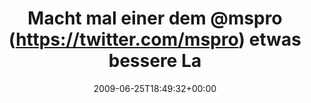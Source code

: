 ---
retweeted: false
source: <a href="http://twitter.com" rel="nofollow">Twitter Web Client</a>
entities:
  hashtags: []
  symbols: []
  user_mentions:
  - name: Michael Seemann
    screen_name: mspro
    indices:
    - '20'
    - '26'
    id_str: '5751892'
    id: '5751892'
  urls: []
display_text_range:
- '0'
- '99'
favorite_count: '0'
id_str: '2330312066'
truncated: false
retweet_count: '0'
id: '2330312066'
created_at: Thu Jun 25 18:49:32 +0000 2009
favorited: false
full_text: Macht mal einer dem [@mspro](https://twitter.com/mspro) etwas bessere Laune
  bitte! Das zieht ja sonst die ganze Timeline runter.
lang: de
tags:
- pesos/twitter
date: '2009-06-25T18:49:32+00:00'
src: https://twitter.com/bascht/status/2330312066
original_url: https://twitter.com/bascht/status/2330312066
type: twitter_tweet
text: Macht mal einer dem [@mspro](https://twitter.com/mspro) etwas bessere Laune
  bitte! Das zieht ja sonst die ganze Timeline runter.
title: Macht mal einer dem @mspro (https://twitter.com/mspro) etwas bessere La

---